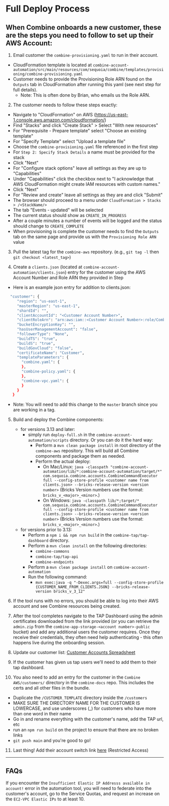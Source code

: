 # Full Deploy Process

## When Combine onboards a new customer, these are the steps you need to follow to set up their AWS Account:

1. Email customer the `combine-provisioning.yaml` to run in their account.
  - CloudFormation template is located at `combine-account-automation/src/main/resources/com/sequoia/combine/templates/provisioning/combine-provisioning.yaml`
  - Customer needs to provide the Provisioning Role ARN found on the `Outputs` tab in CloudFormation after running this yaml (see next step for full details).
    - Note: This is often done by Brian, who emails us the Role ARN.

2. The customer needs to follow these steps exactly:
  - Navigate to "CloudFormation" on AWS (https://us-east-1.console.aws.amazon.com/cloudformation/)
  - Find "Stacks" and click "Create Stack" > Select "With new resources"
  - For "Prerequisite - Prepare template" select "Choose an existing template"
  - For "Specify Template" select "Upload a template file"
  - Choose the `combine-provisioning.yaml` file referenced in the first step
  - For `Step 2: Specify Stack Details` a name must be provided for the stack
  - Click "Next"
  - For "Configure stack options" leave all settings as they are up to "Capabilities"
  - Under "Capabilities" click the checkbox next to "I acknowledge that AWS CloudFormation might create IAM resources with custom names."
  - Click "Next"
  - For "Review and create" leave all settings as they are and click "Submit"
  - The browser should proceed to a menu under `Cloudformation > Stacks > /<StackName/>`
  - The tab "Events - updated" will be selected
  - The current status should show as `CREATE_IN_PROGRESS`
  - After a couple minutes a number of events will be logged and the status should change to `CREATE_COMPLETE`
  - When provisioning is complete the customer needs to find the `Outputs` tab on the same page and provide us with the `Provisioning Role ARN` value

3. Pull the latest tag for the `combine-aws` repository. (e.g., `git tag -l` then `git checkout <latest_tag>`)

4. Create a `clients.json` (located at `combine-account-automation/clients.json`) entry for the customer using the AWS Account Number and Role ARN they provided in Step 
 - Here is an example json entry for addition to clients.json:
 ```bash
   "customer": {
      "region": "us-east-1",
      "masterRegion": "us-east-1",
      "shardId": "",
      "clientAccountId": "<Customer Account Number>",
      "clientRoleArn": "arn:aws:iam::<Customer Account Number>:role/Combine-Provisioning-Role",
      "bucketEncryptionKey": "",
      "hasUserManagementAccount": "false",
      "followerType": "None",
      "buildTS": "true",
      "buildS": "true",
      "buildGovCloud": "false",
      "certificateName": "Customer",
      "templateParameters": {
        "combine.yaml": {
        },
        "combine-policy.yaml": {
        },
        "combine-vpc.yaml": {
        }
      }
	}
 ```
  - Note: You will need to add this change to the `master` branch since you are working in a tag.

5. Build and deploy the Combine components:
    - for versions 3.13 and later: 
      - simply run `deploy-full.sh` in the `combine-account-automation/scripts` directory. Or you can do it the hard way:
        - Perform a `mvn clean package install` in root directory of the `combine-aws` repository. This will build all Combine components and package them as needed.
        - Perform the actual deploy:
          - On Mac/Linux: `java -classpath "combine-account-automation/lib/*:combine-account-automation/target/*" com.sequoia.combine.accounts.CombineCommandExecutor full --config-store-profile <customer name from clients.json> --bricks-release-version <version number>` (Bricks Version numbers use the format: `bricks_v_<major>_<minor>`.)
          - On Windows: `java -classpath lib/*;target/* com.sequoia.combine.accounts.CombineCommandExecutor full --config-store-profile <customer name from clients.json> --bricks-release-version <version number>` (Bricks Version numbers use the format: `bricks_v_<major>_<minor>`.)
    - for versions prior to 3.13:
      - Perform a `npm i && npm run build` in the `combine-tap/tap-dashboard` directory.
      - Perform a `mvn clean install` on the following directories:
        - `combine-commons`
        - `combine-tap/tap-api`
        - `combine-endpoints`
      - Perform a `mvn clean package install` on `combine-account-automation`
      - Run the following command:
        - `mvn exec:java -q "-Dexec.args=full --config-store-profile {CUSTOMER_NAME_FROM_CLIENTS.JSON} --bricks-release-version bricks_v_3_12"`

6. If the tool runs with no errors, you should be able to log into their AWS account and see Combine resources being created. 

7. After the tool completes navigate to the TAP Dashboard using the admin certificates downloaded from the link provided (or you can retrieve the `admin.zip` from the `combine-app-storage-<account number>-public` bucket) and add any additional users the customer requires. Once they receive their credentials, they often need help authenticating - this often happens live during the onboarding session.

8. Update our customer list: [Customer Accounts Spreadsheet](https://sequoiaholdingsllc-my.sharepoint.com/:x:/g/personal/bking_sequoiainc_com/EfVi7XircpJIsS2v8HHknPcBuRV2Lh3efr3AHteAP_VEcA?e=WfGGpt)

9. If the customer has given us tap users we'll need to add them to their tap dashboard.

10. You also need to add an entry for the customer in the `Combine AWS/customers/` directory in the `combine-docs` repo. This includes the certs and all other files in the bundle.
  - Duplicate the `/CUSTOMER_TEMPLATE` directory inside the `/customers`
  - MAKE SURE THE DIRECTORY NAME FOR THE CUSTOMER IS LOWERCASE, and use underscores (_) for customers who have more than one word in their name
  - Go in and rename everything with the customer's name, add the TAP url, etc
  - run an `npm run build` on the project to ensure that there are no broken links
  - `git push main` and you're good to go!

11. Last thing! Add their account switch link [here](#) (Restricted Access)

------

## FAQs

If you encounter the `Insufficient Elastic IP Addresss available in account!` error in the automation tool, you will need to federate into the customer's account, go to the Service Quotas, and request an increase on the `EC2-VPC Elastic IPs` to at least 10.